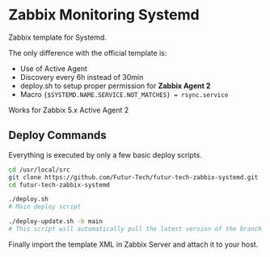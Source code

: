 # Zabbix Monitoring Systemd
Zabbix template for Systemd.

The only difference with the official template is:
- Use of Active Agent
- Discovery every 6h instead of 30min
- deploy.sh to setup proper permission for **Zabbix Agent 2**
- Macro `{$SYSTEMD.NAME.SERVICE.NOT_MATCHES} = rsync.service`

Works for Zabbix 5.x Active Agent 2

## Deploy Commands

Everything is executed by only a few basic deploy scripts. 

```bash
cd /usr/local/src
git clone https://github.com/Futur-Tech/futur-tech-zabbix-systemd.git
cd futur-tech-zabbix-systemd

./deploy.sh 
# Main deploy script

./deploy-update.sh -b main
# This script will automatically pull the latest version of the branch ("main" in the example) and relaunch itself if a new version is found. Then it will run deploy.sh. Also note that any additional arguments given to this script will be passed to the deploy.sh script.
```

Finally import the template XML in Zabbix Server and attach it to your host.
